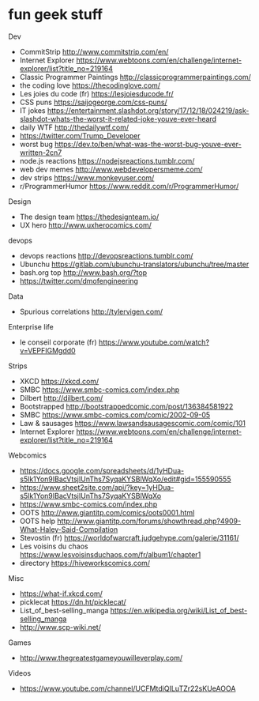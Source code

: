 # fun geek stuff

Dev
- CommitStrip http://www.commitstrip.com/en/
- Internet Explorer https://www.webtoons.com/en/challenge/internet-explorer/list?title_no=219164
- Classic Programmer Paintings http://classicprogrammerpaintings.com/
- the coding love https://thecodinglove.com/
- Les joies du code (fr) https://lesjoiesducode.fr/
- CSS puns https://saijogeorge.com/css-puns/
- IT jokes https://entertainment.slashdot.org/story/17/12/18/024219/ask-slashdot-whats-the-worst-it-related-joke-youve-ever-heard
- daily WTF http://thedailywtf.com/
- https://twitter.com/Trump_Developer
- worst bug https://dev.to/ben/what-was-the-worst-bug-youve-ever-written-2cn7
- node.js reactions https://nodejsreactions.tumblr.com/
- web dev memes http://www.webdevelopersmeme.com/
- dev strips https://www.monkeyuser.com/
- r/ProgrammerHumor https://www.reddit.com/r/ProgrammerHumor/


Design
- The design team https://thedesignteam.io/
- UX hero http://www.uxherocomics.com/


devops
- devops reactions http://devopsreactions.tumblr.com/
- Ubunchu https://gitlab.com/ubunchu-translators/ubunchu/tree/master
- bash.org top http://www.bash.org/?top
- https://twitter.com/dmofengineering


Data
- Spurious correlations http://tylervigen.com/


Enterprise life
- le conseil corporate (fr) https://www.youtube.com/watch?v=VEPFIGMgdd0


Strips
- XKCD https://xkcd.com/
- SMBC https://www.smbc-comics.com/index.php
- Dilbert http://dilbert.com/
- Bootstrapped http://bootstrappedcomic.com/post/136384581922
- SMBC https://www.smbc-comics.com/comic/2002-09-05
- Law & sausages https://www.lawsandsausagescomic.com/comic/101
- Internet Explorer https://www.webtoons.com/en/challenge/internet-explorer/list?title_no=219164


Webcomics
- https://docs.google.com/spreadsheets/d/1yHDua-s5lk1Yon9IBacVtsjIUnThs7SyqaKYSBlWqXo/edit#gid=155590555
- https://www.sheet2site.com/api/?key=1yHDua-s5lk1Yon9IBacVtsjIUnThs7SyqaKYSBlWqXo
- https://www.smbc-comics.com/index.php
- OOTS http://www.giantitp.com/comics/oots0001.html
- OOTS help http://www.giantitp.com/forums/showthread.php?4909-What-Haley-Said-Compilation
- Stevostin (fr) https://worldofwarcraft.judgehype.com/galerie/31161/
- Les voisins du chaos https://www.lesvoisinsduchaos.com/fr/album1/chapter1
- directory https://hiveworkscomics.com/


Misc
- https://what-if.xkcd.com/
- picklecat https://dn.ht/picklecat/
- List_of_best-selling_manga https://en.wikipedia.org/wiki/List_of_best-selling_manga
- http://www.scp-wiki.net/

Games
- http://www.thegreatestgameyouwilleverplay.com/


Videos
- https://www.youtube.com/channel/UCFMtdiQILuTZr22sKUeAOOA
